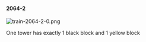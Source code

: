 #### 2064-2
![train-2064-2-0.png](https://github.com/lil-lab/nlvr/raw/master/nlvr/train/images/37/train-2064-2-0.png "train-2064-2-0.png")

One tower has exactly 1 black block and 1 yellow block